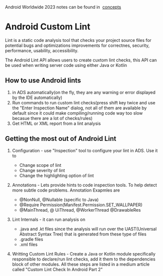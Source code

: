 Android Worldwide 2023 notes can be found in  [concepts](concepts.rtf)

# Android Custom Lint
Lint is a static code analysis tool that checks your project source files for potential bugs and optimizations improvements for correctnes, security, performance, usability, accessibility.

The Android Lint API allows users to create cuxtom lint checks, this API can be used when writing server code using either Java or Kotlin

## How to use Android lints
1. in ADS automatically(on the fly, they are any warning or error displayed by the IDE automatically)
2. Run commands to run custom lint checks(press shift key twice and use the "Enter Inspection Name" dialog, not all of them are available by default since it could make compiling/running code way too slow becasue there are a lot of checks/rules) 
3. Get HTML or XML report from a lint analysis

## Getting the most out of Android Lint
1. Configuration - use "Inspection" tool to configure your lint in ADS. Use it to

    * Change scope of lint
    * Change severity of lint
    * Change the highlighting option of lint

2. Annotations - Lets provide hints to code inspection tools. To help detect more subtle code problems. Annotation Exapmles are
    * @NonNull, @Nullable (specific to Java)
    * @Require Permission(Manifest.Permission.SET_WALLPAPER)
    * @MainThread, @ UiThread, @WorkerThread @DrawableRes

3. Lint Internals - it can run analysis on
    * .java and .kt files since the analysis will run over the UAST(Universal Abstract Syntax Tree) that is generated from these type of files
    * .gradle files
    * .xml files

4. Writting Custom Lint Rules - Create a Java or Kotlin module specifically responsible to declare/run lint checks, add it them to the dependencies block of other modules. All these steps are listed in a medium article called "Custom Lint Check In Android Part 2"
    